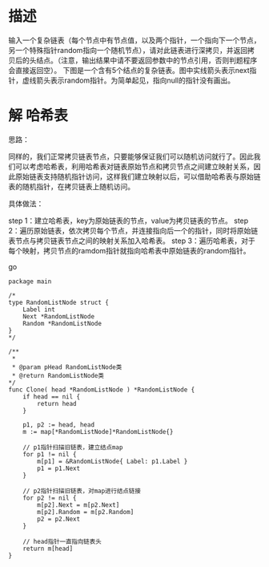 # 描述
输入一个复杂链表（每个节点中有节点值，以及两个指针，一个指向下一个节点，另一个特殊指针random指向一个随机节点），请对此链表进行深拷贝，并返回拷贝后的头结点。（注意，输出结果中请不要返回参数中的节点引用，否则判题程序会直接返回空）。 下图是一个含有5个结点的复杂链表。图中实线箭头表示next指针，虚线箭头表示random指针。为简单起见，指向null的指针没有画出。



# 解 哈希表

思路：

同样的，我们正常拷贝链表节点，只要能够保证我们可以随机访问就行了。因此我们可以考虑哈希表，利用哈希表对链表原始节点和拷贝节点之间建立映射关系，因此原始链表支持随机指针访问，这样我们建立映射以后，可以借助哈希表与原始链表的随机指针，在拷贝链表上随机访问。

具体做法：

step 1：建立哈希表，key为原始链表的节点，value为拷贝链表的节点。
step 2：遍历原始链表，依次拷贝每个节点，并连接指向后一个的指针，同时将原始链表节点与拷贝链表节点之间的映射关系加入哈希表。
step 3：遍历哈希表，对于每个映射，拷贝节点的ramdom指针就指向哈希表中原始链表的random指针。

go
```
package main

/*
type RandomListNode struct {
    Label int
    Next *RandomListNode
    Random *RandomListNode
}
*/

/**
 *
 * @param pHead RandomListNode类
 * @return RandomListNode类
*/
func Clone( head *RandomListNode ) *RandomListNode {
    if head == nil {
    	return head
    }
    
    p1, p2 := head, head
    m := map[*RandomListNode]*RandomListNode{}
    
    // p1指针扫描旧链表，建立结点map
    for p1 != nil {
        m[p1] = &RandomListNode{ Label: p1.Label }
    	p1 = p1.Next
    }
    
    // p2指针扫描旧链表，对map进行结点链接
    for p2 != nil {
        m[p2].Next = m[p2.Next]
        m[p2].Random = m[p2.Random]
    	p2 = p2.Next
    }
   
    // head指针一直指向链表头
    return m[head]
}

```
